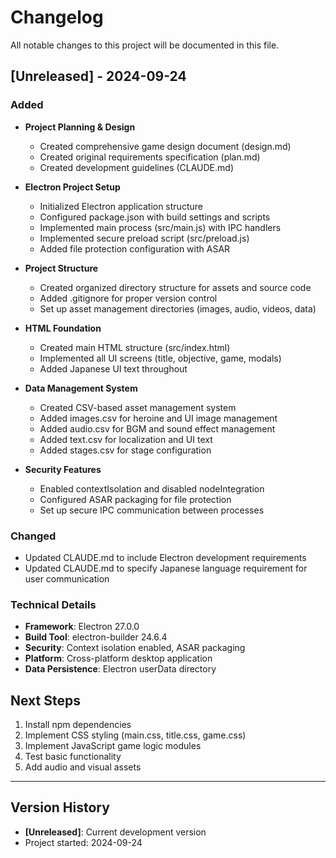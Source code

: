 # Changelog

All notable changes to this project will be documented in this file.

## [Unreleased] - 2024-09-24

### Added
- **Project Planning & Design**
  - Created comprehensive game design document (design.md)
  - Created original requirements specification (plan.md)
  - Created development guidelines (CLAUDE.md)

- **Electron Project Setup**
  - Initialized Electron application structure
  - Configured package.json with build settings and scripts
  - Implemented main process (src/main.js) with IPC handlers
  - Implemented secure preload script (src/preload.js)
  - Added file protection configuration with ASAR

- **Project Structure**
  - Created organized directory structure for assets and source code
  - Added .gitignore for proper version control
  - Set up asset management directories (images, audio, videos, data)

- **HTML Foundation**
  - Created main HTML structure (src/index.html)
  - Implemented all UI screens (title, objective, game, modals)
  - Added Japanese UI text throughout

- **Data Management System**
  - Created CSV-based asset management system
  - Added images.csv for heroine and UI image management
  - Added audio.csv for BGM and sound effect management
  - Added text.csv for localization and UI text
  - Added stages.csv for stage configuration

- **Security Features**
  - Enabled contextIsolation and disabled nodeIntegration
  - Configured ASAR packaging for file protection
  - Set up secure IPC communication between processes

### Changed
- Updated CLAUDE.md to include Electron development requirements
- Updated CLAUDE.md to specify Japanese language requirement for user communication

### Technical Details
- **Framework**: Electron 27.0.0
- **Build Tool**: electron-builder 24.6.4
- **Security**: Context isolation enabled, ASAR packaging
- **Platform**: Cross-platform desktop application
- **Data Persistence**: Electron userData directory

## Next Steps
1. Install npm dependencies
2. Implement CSS styling (main.css, title.css, game.css)
3. Implement JavaScript game logic modules
4. Test basic functionality
5. Add audio and visual assets

---

## Version History
- **[Unreleased]**: Current development version
- Project started: 2024-09-24